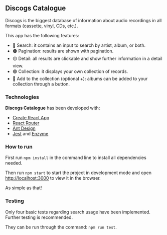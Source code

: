 ## Discogs Catalogue

Discogs is the biggest database of information about audio recordings in all formats (cassette, vinyl, CDs, etc.).

This app has the following features:
- 🔴 Search: it contains an input to search by artist, album, or both.
- 🟠 Pagination: results are shown with pagination.
- 🟡 Detail: all results are clickable and show further information in a detail view.
- 🟢 Collection: it displays your own collection of records.
- 🔵 Add to the collection (optional +): albums can be added to your collection through a button.

### Technologies

**Discogs Catalogue** has been developed with:
- [Create React App](https://github.com/facebook/create-react-app)
- [React Router](https://reactrouter.com/)
- [Ant Design](https://ant.design/)
- [Jest](https://jestjs.io/) and [Enzyme](https://enzymejs.github.io/enzyme)

### How to run

First run `npm install` in the command line to install all dependencies needed. 

Then run `npm start` to start the project in development mode and open [http://localhost:3000](http://localhost:3000) to view it in the browser.

As simple as that!

### Testing

Only four basic tests regarding search usage have been implemented. Further testing is recommended.

They can be run through the command: `npm run test`.